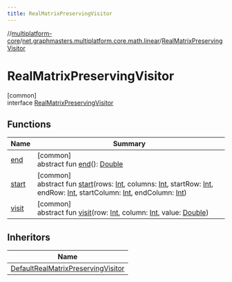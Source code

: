 ```yaml
---
title: RealMatrixPreservingVisitor
---
```

//[multiplatform-core](../../../index.html)/[net.graphmasters.multiplatform.core.math.linear](../index.html)/[RealMatrixPreservingVisitor](index.html)



# RealMatrixPreservingVisitor



[common]\
interface [RealMatrixPreservingVisitor](index.html)



## Functions


| Name | Summary |
|---|---|
| [end](end.html) | [common]<br>abstract fun [end](end.html)(): [Double](https://kotlinlang.org/api/latest/jvm/stdlib/kotlin/-double/index.html) |
| [start](start.html) | [common]<br>abstract fun [start](start.html)(rows: [Int](https://kotlinlang.org/api/latest/jvm/stdlib/kotlin/-int/index.html), columns: [Int](https://kotlinlang.org/api/latest/jvm/stdlib/kotlin/-int/index.html), startRow: [Int](https://kotlinlang.org/api/latest/jvm/stdlib/kotlin/-int/index.html), endRow: [Int](https://kotlinlang.org/api/latest/jvm/stdlib/kotlin/-int/index.html), startColumn: [Int](https://kotlinlang.org/api/latest/jvm/stdlib/kotlin/-int/index.html), endColumn: [Int](https://kotlinlang.org/api/latest/jvm/stdlib/kotlin/-int/index.html)) |
| [visit](visit.html) | [common]<br>abstract fun [visit](visit.html)(row: [Int](https://kotlinlang.org/api/latest/jvm/stdlib/kotlin/-int/index.html), column: [Int](https://kotlinlang.org/api/latest/jvm/stdlib/kotlin/-int/index.html), value: [Double](https://kotlinlang.org/api/latest/jvm/stdlib/kotlin/-double/index.html)) |


## Inheritors


| Name |
|---|
| [DefaultRealMatrixPreservingVisitor](../-default-real-matrix-preserving-visitor/index.html) |

